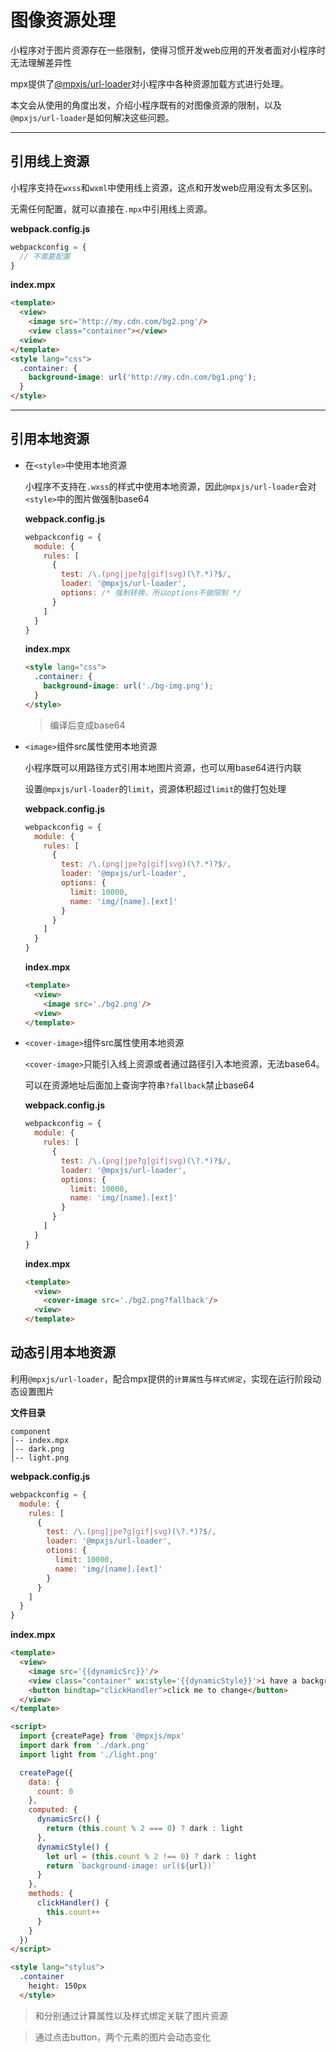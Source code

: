 # 图像资源处理

小程序对于图片资源存在一些限制，使得习惯开发web应用的开发者面对小程序时无法理解差异性

mpx提供了[@mpxjs/url-loader](/compilationEnhance.md/#mpxjsurl-loader)对小程序中各种资源加载方式进行处理。

本文会从使用的角度出发，介绍小程序既有的对图像资源的限制，以及`@mpxjs/url-loader`是如何解决这些问题。

----
## 引用线上资源

小程序支持在`wxss`和`wxml`中使用线上资源，这点和开发web应用没有太多区别。

无需任何配置，就可以直接在`.mpx`中引用线上资源。

**webpack.config.js**
```js
webpackconfig = {
  // 不需要配置
}
```

**index.mpx**
```html
<template>
  <view>
    <image src='http://my.cdn.com/bg2.png'/>
    <view class="container"></view>
  <view>
</template>
<style lang="css">
  .container: {
    background-image: url('http://my.cdn.com/bg1.png');
  }
</style>
```

----
## 引用本地资源

* 在`<style>`中使用本地资源

  小程序不支持在`.wxss`的样式中使用本地资源，因此`@mpxjs/url-loader`会对`<style>`中的图片做强制base64
  
  **webpack.config.js**
  ```js
  webpackconfig = {
    module: {
      rules: [
        {
          test: /\.(png|jpe?g|gif|svg)(\?.*)?$/,
          loader: '@mpxjs/url-loader',
          options: /* 强制转换，所以options不做限制 */
        }
      ]
    }
  }
  ```

  **index.mpx**
  ```html
  <style lang="css">
    .container: {
      background-image: url('./bg-img.png');
    }
  </style>
  ```
  > 编译后变成base64

* `<image>`组件src属性使用本地资源

  小程序既可以用路径方式引用本地图片资源，也可以用base64进行内联
  
  设置`@mpxjs/url-loader`的`limit`，资源体积超过`limit`的做打包处理

  **webpack.config.js**
  ```js
  webpackconfig = {
    module: {
      rules: [
        {
          test: /\.(png|jpe?g|gif|svg)(\?.*)?$/,
          loader: '@mpxjs/url-loader',
          options: {
            limit: 10000,
            name: 'img/[name].[ext]'
          } 
        }
      ]
    }
  }
  ```

   **index.mpx**
  ```html
  <template>
    <view>
      <image src='./bg2.png'/>
    <view>
  </template>
  ```

* `<cover-image>`组件src属性使用本地资源

  `<cover-image>`只能引入线上资源或者通过路径引入本地资源，无法base64。
  
  可以在资源地址后面加上查询字符串`?fallback`禁止base64
  
  **webpack.config.js**
  ```js
  webpackconfig = {
    module: {
      rules: [
        {
          test: /\.(png|jpe?g|gif|svg)(\?.*)?$/,
          loader: '@mpxjs/url-loader',
          options: {
            limit: 10000,
            name: 'img/[name].[ext]'
          } 
        }
      ]
    }
  }
  ```

   **index.mpx**
  ```html
  <template>
    <view>
      <cover-image src='./bg2.png?fallback'/>
    <view>
  </template>
  ```

## 动态引用本地资源
利用`@mpxjs/url-loader`，配合mpx提供的`计算属性`与`样式绑定`，实现在运行阶段动态设置图片 

**文件目录**
  ```
  component
  │-- index.mpx 
  │-- dark.png    
  │-- light.png    
  ```

**webpack.config.js**
```js
webpackconfig = {
  module: {
    rules: [
      {
        test: /\.(png|jpe?g|gif|svg)(\?.*)?$/,
        loader: '@mpxjs/url-loader',
        otions: {
          limit: 10000,
          name: 'img/[name].[ext]'
        } 
      }
    ]
  }
}
```

**index.mpx**
```html
<template>
  <view>
    <image src='{{dynamicSrc}}'/>
    <view class="container" wx:style='{{dynamicStyle}}'>i have a background image</view>
    <button bindtap="clickHandler">click me to change</button>
  </view>
</template>

<script>
  import {createPage} from '@mpxjs/mpx'
  import dark from './dark.png'
  import light from './light.png'

  createPage({
    data: {
      count: 0
    },
    computed: {
      dynamicSrc() {
        return (this.count % 2 === 0) ? dark : light
      },
      dynamicStyle() {
        let url = (this.count % 2 !== 0) ? dark : light
        return `background-image: url(${url})`
      }
    },
    methods: {
      clickHandler() {
        this.count++
      }
    }
  })
</script>

<style lang="stylus">
  .container
    height: 150px
  </style>
```
> <image>和<view>分别通过计算属性以及样式绑定关联了图片资源

> 通过点击button，两个元素的图片会动态变化 
